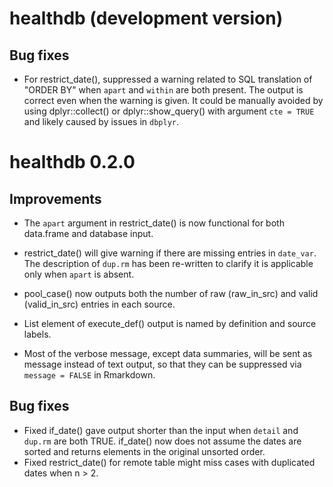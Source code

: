 # healthdb (development version)

## Bug fixes

-   For restrict_date(), suppressed a warning related to SQL translation of "ORDER BY" when `apart` and `within` are both present. The output is correct even when the warning is given. It could be manually avoided by using dplyr::collect() or dplyr::show_query() with argument `cte = TRUE` and likely caused by issues in `dbplyr`.

# healthdb 0.2.0

## Improvements

-   The `apart` argument in restrict_date() is now functional for both data.frame and database input.

-   restrict_date() will give warning if there are missing entries in `date_var`. The description of `dup.rm` has been re-written to clarify it is applicable only when `apart` is absent.

-   pool_case() now outputs both the number of raw (raw_in_src) and valid (valid_in_src) entries in each source.

-   List element of execute_def() output is named by definition and source labels.

-   Most of the verbose message, except data summaries, will be sent as message instead of text output, so that they can be suppressed via `message = FALSE` in Rmarkdown.

## Bug fixes

-   Fixed if_date() gave output shorter than the input when `detail` and `dup.rm` are both TRUE. if_date() now does not assume the dates are sorted and returns elements in the original unsorted order.
-   Fixed restrict_date() for remote table might miss cases with duplicated dates when n \> 2.
